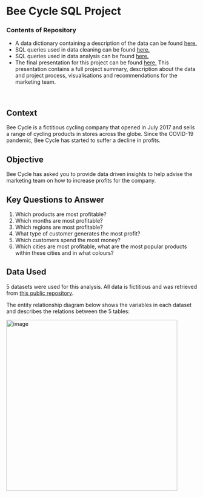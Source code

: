 # Bee Cycle SQL Project

### Contents of Repository
* A data dictionary containing a description of the data can be found [here.](https://github.com/lara-carter/Bee-Cycle-SQL-Project/blob/main/Data%20Dictionary.pdf)
* SQL queries used in data cleaning can be found [here.](https://github.com/lara-carter/Bee-Cycle-SQL-Project/blob/main/SQL%20Queries%20for%20Data%20Cleaning.ipynb)
* SQL queries used in data analysis can be found [here.](https://github.com/lara-carter/Bee-Cycle-SQL-Project/blob/main/SQL%20Queries%20for%20Data%20Analysis.ipynb)
* The final presentation for this project can be found [here.](https://github.com/lara-carter/Bee-Cycle-SQL-Project/blob/main/Bee%20Cycle%20Project%20Presentation.pdf) This presentation contains a full project summary, description about the data and project process, visualisations and recommendations for the marketing team.

<br>

## Context
Bee Cycle is a fictitious cycling company that opened in July 2017 and sells a range of cycling products in stores across the globe. Since the COVID-19 pandemic, Bee Cycle has started to suffer a decline in profits.

## Objective
Bee Cycle has asked you to provide data driven insights to help advise the marketing team on how to increase profits for the company.

## Key Questions to Answer
1. Which products are most profitable?
2. Which months are most profitable?
3. Which regions are most profitable?
4. What type of customer generates the most profit?
5. Which customers spend the most money?
6. Which cities are most profitable, what are the most popular products within these cities and in what colours?

## Data Used
5 datasets were used for this analysis. All data is fictitious and was retrieved from [this public repository](https://github.com/yodialfa/bigQuery-BeeCycle). 

The entity relationship diagram below shows the variables in each dataset and describes the relations between the 5 tables:

<img width="451" alt="image" src="https://github.com/lara-carter/Bee-Cycle-SQL-Project/assets/159635049/ad1c3f6f-cb7d-462f-b29f-6333b2a110a2">
